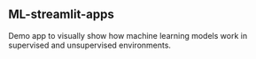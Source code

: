 ## ML-streamlit-apps

Demo app to visually show how machine learning models work in supervised and unsupervised environments.
